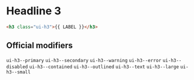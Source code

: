 # Headline 3

```html
<h3 class="ui-h3">{{ LABEL }}</h3>
```

## Official modifiers

`ui-h3--primary`
`ui-h3--secondary`
`ui-h3--warning`
`ui-h3--error`
`ui-h3--disabled`
`ui-h3--contained`
`ui-h3--outlined`
`ui-h3--text`
`ui-h3--large`
`ui-h3--small`


